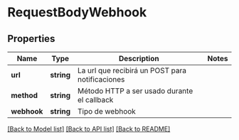 # RequestBodyWebhook

## Properties
Name | Type | Description | Notes
------------ | ------------- | ------------- | -------------
**url** | **string** | La url que recibirá un POST para notificaciones | 
**method** | **string** | Método HTTP a ser usado durante el callback | 
**webhook** | **string** | Tipo de webhook | 

[[Back to Model list]](../../README.md#documentation-for-models) [[Back to API list]](../../README.md#documentation-for-api-endpoints) [[Back to README]](../../README.md)

